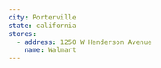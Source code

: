 ```yaml
---
city: Porterville
state: california
stores:
  - address: 1250 W Henderson Avenue
    name: Walmart
---
```

